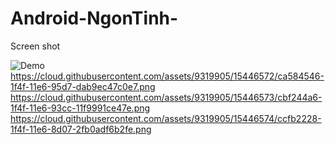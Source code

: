 # Android-NgonTinh-

Screen shot

![Demo](https://cloud.githubusercontent.com/assets/9319905/15446570/c7b76c68-1f4f-11e6-9434-3d4d3e439f21.png)
https://cloud.githubusercontent.com/assets/9319905/15446572/ca584546-1f4f-11e6-95d7-dab9ec47c0e7.png
https://cloud.githubusercontent.com/assets/9319905/15446573/cbf244a6-1f4f-11e6-93cc-11f9991ce47e.png
https://cloud.githubusercontent.com/assets/9319905/15446574/ccfb2228-1f4f-11e6-8d07-2fb0adf6b2fe.png
